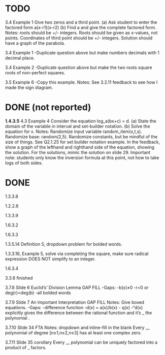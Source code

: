 # TODO

3.4 Example 1
    Give two zeros and a third point. 
    (a) Ask student to enter the factored form a(x-r1)(x-r2)
    (b) Find a and give the complete factored form.
    Notes: roots should be +/- integers. Roots should be given as x-values, not points. Coordinates of third point should be +/- integers. Solution should have a graph of the parabola.

3.4 Example 1
    -Duplicate question above but make numbers decimals with 1 decimal place.

3.4 Example 2
    -Duplicate question above but make the two roots square roots of non-perfect squares.

3.5 Example 6
    -Copy this example. 
    Notes: See 3.2.11 feedback to see how I made the sign diagram.



# DONE (not reported)

**1.4.3.5** 4.3 Example 4
    Consider the equation log_a(bx+c) = d.
    (a) State the domain of the variable in interval and set-builder notation.
    (b) Solve the equation for x.
    Notes: Randomize input variable random_item(x,t,s). Randomize base: random(2,5). Randomize constants, but be mindful of the size of things. See Q2.1.25 for set builder notation example. In the feedback, show a graph of the lefthand and righthand side of the equation, showing the solution. For the solutions, mimic the solution on slide 29. Important note: students only know the inversion formula at this point, not how to take logs of both sides.



# DONE

1.3.3.8

1.2.2.6

1.3.3.9

1.6.3.2

1.6.3.3

1.3.5.14 Definition 5, dropdown problem for bolded words.

1.3.3.16, Example 5, solve via completing the square, make sure radical expression DOES NOT simplify to an integer.

1.6.3.4

3.3.8 finished

3.7.8 Slide 6 Euclid’s’ Division Lemma GAP FILL
    -Gaps:
        -b(x)≠0
        -r=0 or deg(r)<deg(b)
        -all bolded words

3.7.9 Slide 7 An Important Interpretation GAP FILL
    Notes: Give boxed equations.
    -Gaps:
        -difference function
        -d(x) = a(x)/b(x) - q(x)
        -“d(x) explicitly gives the difference between the rational function  and it’s _ the polynomial .

3.7.10 Slide 34 FTA
    Notes: dropdown and inline-fill in the blank
    Every __ polynomial of degree [n≥1,n≥2,n≥3] has at least one complex zero.

3.7.11 Slide 35 corollary
    Every __ polynomial can be uniquely factored into a product of _ factors.
